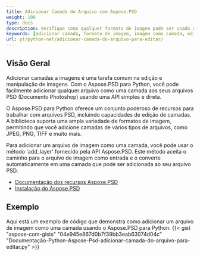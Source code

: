 ```yaml
---
title: Adicionar Camada do Arquivo com Aspose.PSD
weight: 100
type: docs
description: Verifique como qualquer formato de imagem pode ser usado como uma camada no Aspose.PSD.
keywords: [adicionar camada, formato de imagem, imagem como camada, edição de camada, api psd, python, exemplo de código]
url: pt/python-net/adicionar-camada-do-arquivo-para-editar/
---
```


## **Visão Geral**

Adicionar camadas a imagens é uma tarefa comum na edição e manipulação de imagens. Com o Aspose.PSD para Python, você pode facilmente adicionar qualquer arquivo como uma camada aos seus arquivos PSD (Documento Photoshop) usando uma API simples e direta.

O Aspose.PSD para Python oferece um conjunto poderoso de recursos para trabalhar com arquivos PSD, incluindo capacidades de edição de camadas. A biblioteca suporta uma ampla variedade de formatos de imagem, permitindo que você adicione camadas de vários tipos de arquivos, como JPEG, PNG, TIFF e muito mais.

Para adicionar um arquivo de imagem como uma camada, você pode usar o método 'add_layer' fornecido pela API Aspose.PSD. Este método aceita o caminho para o arquivo de imagem como entrada e o converte automaticamente em uma camada que pode ser adicionada ao seu arquivo PSD.

<div class="code-sample">
    <ul class="link-list">        
        <li class="link-item"><a href="https://docs.aspose.com/psd/python-net/features/">Documentação dos recursos Aspose.PSD</a></li>
        <li class="link-item"><a href="https://docs.aspose.com/psd/python-net/installation/">Instalação do Aspose.PSD</a></li>
    </ul>
</div>

## **Exemplo**
Aqui está um exemplo de código que demonstra como adicionar um arquivo de imagem como uma camada usando o Aspose.PSD para Python:
{{< gist "aspose-com-gists" "04e945e867d0b7f39bb3eab63074d04c" "Documentação-Python-Aspose-Psd-adicionar-camada-do-arquivo-para-editar.py" >}}
